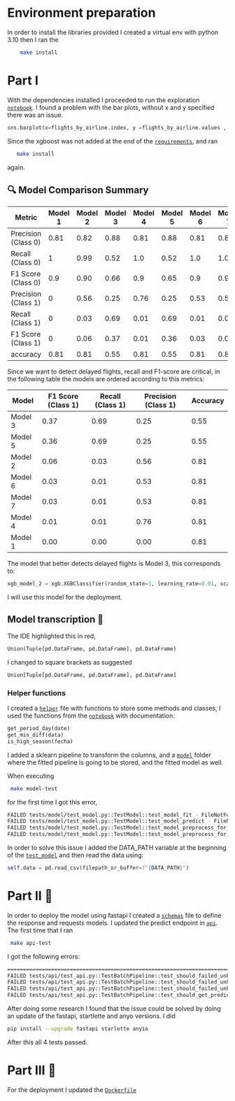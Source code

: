 # Environment preparation
 In order to install the libraries provided I created a virtual env with python 3.10 then I ran the 
```bash
    make install
```

# Part I

With the dependencies installed I proceeded to run the exploration [`notebook`](../challenge/exploration.ipynb). 
I found a problem with the bar plots, without x and y specified there was an issue.
```python
sns.barplot(x=flights_by_airline.index, y =flights_by_airline.values , alpha=0.9)

```
Since the xgboost was not added at the end of the [`requirements`](../requirements.txt), and ran
```bash
   make install 
```
again.

## 🔍 Model Comparison Summary

| Metric              | Model 1 | Model 2 | Model 3 | Model 4 | Model 5 | Model 6 | Model 7 |
|---------------------|---------|---------|---------|---------|---------|---------|---------|
| Precision (Class 0) | 0.81    | 0.82    | 0.88    | 0.81    | 0.88    | 0.81    | 0.81    |
| Recall (Class 0)    | 1       | 0.99    | 0.52    | 1.0     | 0.52    | 1.0     | 1.00    |
| F1 Score (Class 0)  | 0.9     | 0.90    | 0.66    | 0.9     | 0.65    | 0.9     | 0.90    |
| Precision (Class 1) | 0       | 0.56    | 0.25    | 0.76    | 0.25    | 0.53    | 0.53    |
| Recall (Class 1)    | 0       | 0.03    | 0.69    | 0.01    | 0.69    | 0.01    | 0.01    |
| F1 Score (Class 1)  | 0       | 0.06    | 0.37    | 0.01    | 0.36    | 0.03    | 0.03    |
| accuracy            | 0.81    | 0.81    | 0.55    | 0.81    | 0.55    | 0.81    | 0.81    |

Since we want to detect delayed flights, recall and F1-score are critical, in the following table
the models are ordered according to this metrics: 

| Model | F1 Score (Class 1) | Recall (Class 1) | Precision (Class 1) | Accuracy |
|-------|--------------------|------------------|----------------------|----------|
| Model 3 | 0.37             | 0.69             | 0.25                 | 0.55     |
| Model 5 | 0.36             | 0.69             | 0.25                 | 0.55     |
| Model 2 | 0.06             | 0.03             | 0.56                 | 0.81     |
| Model 6 | 0.03             | 0.01             | 0.53                 | 0.81     |
| Model 7 | 0.03             | 0.01             | 0.53                 | 0.81     |
| Model 4 | 0.01             | 0.01             | 0.76                 | 0.81     |
| Model 1 | 0.00             | 0.00             | 0.00                 | 0.81     |

The model that better detects delayed flights is Model 3, this corresponds to:
```python
xgb_model_2 = xgb.XGBClassifier(random_state=1, learning_rate=0.01, scale_pos_weight = scale)
```
I will use this model for the deployment.

## Model transcription 📝

The IDE highlighted this in red,
```python
Union(Tuple[pd.DataFrame, pd.DataFrame], pd.DataFrame)
```
I changed to square brackets as suggested
```python
Union[Tuple[pd.DataFrame, pd.DataFrame], pd.DataFrame]
```
### Helper functions
I created a [`helper`](../challenge/utils.py) file with functions to store some methods and classes,
I used the functions from the [`notebook`](../challenge/exploration.ipynb) with documentation:
```python
get_period_day(date)
get_min_diff(data)
is_high_season(fecha)
``` 
I added a sklearn pipeline to transform the columns, and a [`model`](../model) folder where the fitted pipeline is going to be stored,
and the fitted model as well.

When executing 
```bash
 make model-test
```
for the first time I got this error,
```bash
FAILED tests/model/test_model.py::TestModel::test_model_fit - FileNotFoundError: [Errno 2] No such file or directory: '../data/data.csv'
FAILED tests/model/test_model.py::TestModel::test_model_predict - FileNotFoundError: [Errno 2] No such file or directory: '../data/data.csv'
FAILED tests/model/test_model.py::TestModel::test_model_preprocess_for_serving - FileNotFoundError: [Errno 2] No such file or directory: '../data/data.csv'
FAILED tests/model/test_model.py::TestModel::test_model_preprocess_for_training - FileNotFoundError: [Errno 2] No such file or directory: '../data/data.csv'

```
In order to solve this issue I added the DATA_PATH variable at the beginning of the  [`test_model`](../tests/model/test_model.py)
and then read the data using:
```python
self.data = pd.read_csv(filepath_or_buffer=f"{DATA_PATH}")
```

# Part II 🧨

In order to deploy the model using fastapi I created a [`schemas`](../challenge/schemas.py) file to define the 
response and requests models. I updated the predict endpoint in [`api`](../challenge/api.py). 
The first time that I ran
```bash
 make api-test
```
I got the following errors:
```bash
=================================================================================================== short test summary info ===================================================================================================
FAILED tests/api/test_api.py::TestBatchPipeline::test_should_failed_unkown_column_1 - AttributeError: module 'anyio' has no attribute 'start_blocking_portal'
FAILED tests/api/test_api.py::TestBatchPipeline::test_should_failed_unkown_column_2 - AttributeError: module 'anyio' has no attribute 'start_blocking_portal'
FAILED tests/api/test_api.py::TestBatchPipeline::test_should_failed_unkown_column_3 - AttributeError: module 'anyio' has no attribute 'start_blocking_portal'
FAILED tests/api/test_api.py::TestBatchPipeline::test_should_get_predict - AttributeError: module 'anyio' has no attribute 'start_blocking_portal'

```
After doing some research I found that the issue could be solved by doing an update of the fastapi, startlette and
anyo versions. I did

```bash
pip install --upgrade fastapi starlette anyio
```
After this all 4 tests passed.

# Part III 🚀

For the deployment I updated the [`Dockerfile`](../Dockerfile)